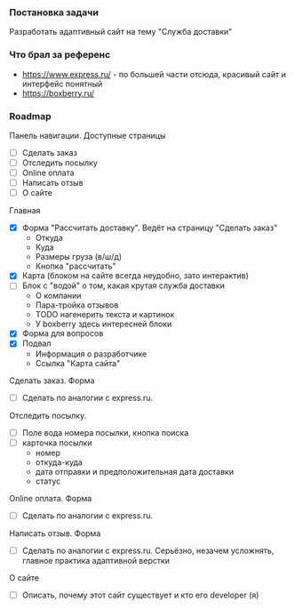 ### Постановка задачи

Разработать адаптивный сайт на тему "Служба доставки"

### Что брал за референс

* https://www.express.ru/ - по большей части отсюда, красивый сайт и интерфейс понятный
* https://boxberry.ru/

### Roadmap

Панель навигации. Доступные страницы
* [ ] Сделать заказ 
* [ ] Отследить посылку
* [ ] Online оплата
* [ ] Написать отзыв
* [ ] О сайте

Главная
* [x] Форма "Рассчитать доставку". Ведёт на страницу "Сделать заказ"
  * Откуда
  * Куда
  * Размеры груза (в/ш/д)
  * Кнопка "рассчитать" 
* [x] Карта (блоком на сайте всегда неудобно, зато интерактив)
* [ ] Блок с "водой" о том, какая крутая служба доставки
  * О компании
  * Пара-тройка отзывов
  * TODO нагенерить текста и картинок
  * У boxberry здесь интересней блоки
* [x] Форма для вопросов
* [x] Подвал
  * Информация о разработчике
  * Ссылка "Карта сайта"

Сделать заказ. Форма
* [ ] Сделать по аналогии с express.ru.

Отследить посылку.
* [ ] Поле вода номера посылки, кнопка поиска
* [ ] карточка посылки
  * номер
  * откуда-куда
  * дата отправки и предположительная дата доставки
  * статус

Online оплата. Форма
* [ ] Сделать по аналогии с express.ru.

Написать отзыв. Форма
* [ ] Сделать по аналогии с express.ru. Серьёзно, незачем усложнять, главное практика адаптивной верстки

О сайте
* [ ] Описать, почему этот сайт существует и кто его developer (я)